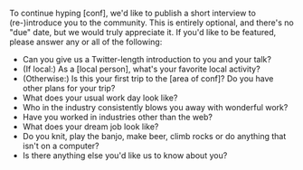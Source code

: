 To continue hyping [conf], we'd like to publish a short interview to (re-)introduce you to the community. This is entirely optional, and there's no "due" date, but we would truly appreciate it. If you'd like to be featured, please answer any or all of the following:
 
- Can you give us a Twitter-length introduction to you and your talk?
- (If local:) As a [local person], what's your favorite local activity?
- (Otherwise:) Is this your first trip to the [area of conf]? Do you have other plans for your trip?
- What does your usual work day look like?
- Who in the industry consistently blows you away with wonderful work?
- Have you worked in industries other than the web?
- What does your dream job look like?
- Do you knit, play the banjo, make beer, climb rocks or do anything that isn't on a computer?
- Is there anything else you'd like us to know about you?
